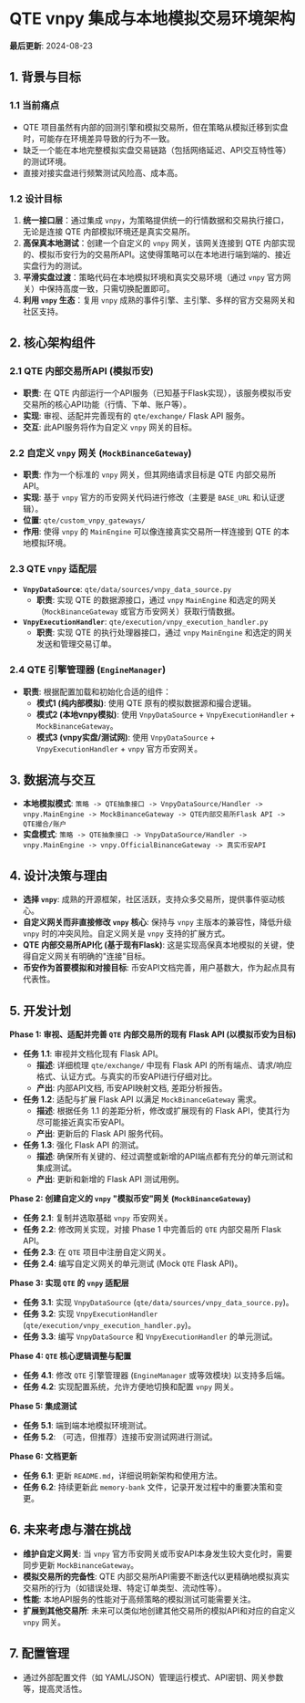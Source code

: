 # QTE vnpy 集成与本地模拟交易环境架构

**最后更新**: 2024-08-23

## 1. 背景与目标

### 1.1 当前痛点
*   QTE 项目虽然有内部的回测引擎和模拟交易所，但在策略从模拟迁移到实盘时，可能存在环境差异导致的行为不一致。
*   缺乏一个能在本地完整模拟实盘交易链路（包括网络延迟、API交互特性等）的测试环境。
*   直接对接实盘进行频繁测试风险高、成本高。

### 1.2 设计目标
1.  **统一接口层**：通过集成 `vnpy`，为策略提供统一的行情数据和交易执行接口，无论是连接 QTE 内部模拟环境还是真实交易所。
2.  **高保真本地测试**：创建一个自定义的 `vnpy` 网关，该网关连接到 QTE 内部实现的、模拟币安行为的交易所API。这使得策略可以在本地进行端到端的、接近实盘行为的测试。
3.  **平滑实盘过渡**：策略代码在本地模拟环境和真实交易环境（通过 `vnpy` 官方网关）中保持高度一致，只需切换配置即可。
4.  **利用 `vnpy` 生态**：复用 `vnpy` 成熟的事件引擎、主引擎、多样的官方交易网关和社区支持。

## 2. 核心架构组件

### 2.1 QTE 内部交易所API (模拟币安)
*   **职责**: 在 QTE 内部运行一个API服务（已知基于Flask实现），该服务模拟币安交易所的核心API功能（行情、下单、账户等）。
*   **实现**: 审视、适配并完善现有的 `qte/exchange/` Flask API 服务。
*   **交互**: 此API服务将作为自定义 `vnpy` 网关的目标。

### 2.2 自定义 `vnpy` 网关 (`MockBinanceGateway`)
*   **职责**: 作为一个标准的 `vnpy` 网关，但其网络请求目标是 QTE 内部交易所API。
*   **实现**: 基于 `vnpy` 官方的币安网关代码进行修改（主要是 `BASE_URL` 和认证逻辑）。
*   **位置**: `qte/custom_vnpy_gateways/`
*   **作用**: 使得 `vnpy` 的 `MainEngine` 可以像连接真实交易所一样连接到 QTE 的本地模拟环境。

### 2.3 QTE `vnpy` 适配层
*   **`VnpyDataSource`**: `qte/data/sources/vnpy_data_source.py`
    *   **职责**: 实现 QTE 的数据源接口，通过 `vnpy` `MainEngine` 和选定的网关（`MockBinanceGateway` 或官方币安网关）获取行情数据。
*   **`VnpyExecutionHandler`**: `qte/execution/vnpy_execution_handler.py`
    *   **职责**: 实现 QTE 的执行处理器接口，通过 `vnpy` `MainEngine` 和选定的网关发送和管理交易订单。

### 2.4 QTE 引擎管理器 (`EngineManager`)
*   **职责**: 根据配置加载和初始化合适的组件：
    *   **模式1 (纯内部模拟)**: 使用 QTE 原有的模拟数据源和撮合逻辑。
    *   **模式2 (本地vnpy模拟)**: 使用 `VnpyDataSource` + `VnpyExecutionHandler` + `MockBinanceGateway`。
    *   **模式3 (vnpy实盘/测试网)**: 使用 `VnpyDataSource` + `VnpyExecutionHandler` + `vnpy` 官方币安网关。

## 3. 数据流与交互

*   **本地模拟模式**:
    `策略 -> QTE抽象接口 -> VnpyDataSource/Handler -> vnpy.MainEngine -> MockBinanceGateway -> QTE内部交易所Flask API -> QTE撮合/账户`
*   **实盘模式**:
    `策略 -> QTE抽象接口 -> VnpyDataSource/Handler -> vnpy.MainEngine -> vnpy.OfficialBinanceGateway -> 真实币安API`

## 4. 设计决策与理由

*   **选择 `vnpy`**: 成熟的开源框架，社区活跃，支持众多交易所，提供事件驱动核心。
*   **自定义网关而非直接修改 `vnpy` 核心**: 保持与 `vnpy` 主版本的兼容性，降低升级 `vnpy` 时的冲突风险。自定义网关是 `vnpy` 支持的扩展方式。
*   **QTE 内部交易所API化 (基于现有Flask)**: 这是实现高保真本地模拟的关键，使得自定义网关有明确的"连接"目标。
*   **币安作为首要模拟和对接目标**: 币安API文档完善，用户基数大，作为起点具有代表性。

## 5. 开发计划

**Phase 1: 审视、适配并完善 `QTE` 内部交易所的现有 Flask API (以模拟币安为目标)**
*   **任务 1.1**: 审视并文档化现有 Flask API。
    *   **描述**: 详细梳理 `qte/exchange/` 中现有 Flask API 的所有端点、请求/响应格式、认证方式。与真实的币安API进行仔细对比。
    *   **产出**: 内部API文档, 币安API映射文档, 差距分析报告。
*   **任务 1.2**: 适配与扩展 Flask API 以满足 `MockBinanceGateway` 需求。
    *   **描述**: 根据任务 1.1 的差距分析，修改或扩展现有的 Flask API，使其行为尽可能接近真实币安API。
    *   **产出**: 更新后的 Flask API 服务代码。
*   **任务 1.3**: 强化 Flask API 的测试。
    *   **描述**: 确保所有关键的、经过调整或新增的API端点都有充分的单元测试和集成测试。
    *   **产出**: 更新和新增的 Flask API 测试用例。

**Phase 2: 创建自定义的 `vnpy` "模拟币安"网关 (`MockBinanceGateway`)**
*   **任务 2.1**: 复制并选取基础 `vnpy` 币安网关。
*   **任务 2.2**: 修改网关实现，对接 Phase 1 中完善后的 `QTE` 内部交易所 Flask API。
*   **任务 2.3**: 在 `QTE` 项目中注册自定义网关。
*   **任务 2.4**: 编写自定义网关的单元测试 (Mock `QTE` Flask API)。

**Phase 3: 实现 `QTE` 的 `vnpy` 适配层**
*   **任务 3.1**: 实现 `VnpyDataSource` (`qte/data/sources/vnpy_data_source.py`)。
*   **任务 3.2**: 实现 `VnpyExecutionHandler` (`qte/execution/vnpy_execution_handler.py`)。
*   **任务 3.3**: 编写 `VnpyDataSource` 和 `VnpyExecutionHandler` 的单元测试。

**Phase 4: `QTE` 核心逻辑调整与配置**
*   **任务 4.1**: 修改 `QTE` 引擎管理器 (`EngineManager` 或等效模块) 以支持多后端。
*   **任务 4.2**: 实现配置系统，允许方便地切换和配置 `vnpy` 网关。

**Phase 5: 集成测试**
*   **任务 5.1**: 端到端本地模拟环境测试。
*   **任务 5.2**: （可选，但推荐）连接币安测试网进行测试。

**Phase 6: 文档更新**
*   **任务 6.1**: 更新 `README.md`，详细说明新架构和使用方法。
*   **任务 6.2**: 持续更新此 `memory-bank` 文件，记录开发过程中的重要决策和变更。


## 6. 未来考虑与潜在挑战

*   **维护自定义网关**: 当 `vnpy` 官方币安网关或币安API本身发生较大变化时，需要同步更新 `MockBinanceGateway`。
*   **模拟交易所的完备性**: QTE 内部交易所API需要不断迭代以更精确地模拟真实交易所的行为（如错误处理、特定订单类型、流动性等）。
*   **性能**: 本地API服务的性能对于高频策略的模拟测试可能需要关注。
*   **扩展到其他交易所**: 未来可以类似地创建其他交易所的模拟API和对应的自定义 `vnpy` 网关。

## 7. 配置管理
*   通过外部配置文件（如 YAML/JSON）管理运行模式、API密钥、网关参数等，提高灵活性。 